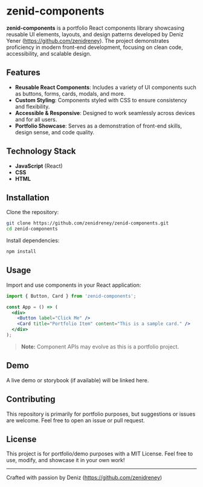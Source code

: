 # zenid-components

**zenid-components** is a portfolio React components library showcasing reusable UI elements, layouts, and design patterns developed by Deniz Yener (https://github.com/zenidreney). The project demonstrates proficiency in modern front-end development, focusing on clean code, accessibility, and scalable design.

## Features

- **Reusable React Components**: Includes a variety of UI components such as buttons, forms, cards, modals, and more.
- **Custom Styling**: Components styled with CSS to ensure consistency and flexibility.
- **Accessible & Responsive**: Designed to work seamlessly across devices and for all users.
- **Portfolio Showcase**: Serves as a demonstration of front-end skills, design sense, and code quality.

## Technology Stack

- **JavaScript** (React)
- **CSS**
- **HTML**

## Installation

Clone the repository:

```bash
git clone https://github.com/zenidreney/zenid-components.git
cd zenid-components
```

Install dependencies:

```bash
npm install
```

## Usage

Import and use components in your React application:

```jsx
import { Button, Card } from 'zenid-components';

const App = () => (
  <div>
    <Button label="Click Me" />
    <Card title="Portfolio Item" content="This is a sample card." />
  </div>
);
```

> **Note:** Component APIs may evolve as this is a portfolio project.

## Demo

A live demo or storybook (if available) will be linked here.

## Contributing

This repository is primarily for portfolio purposes, but suggestions or issues are welcome. Feel free to open an issue or pull request.

## License

This project is for portfolio/demo purposes with a MIT License.
Feel free to use, modify, and showcase it in your own work!

---

Crafted with passion by Deniz (https://github.com/zenidreney)
